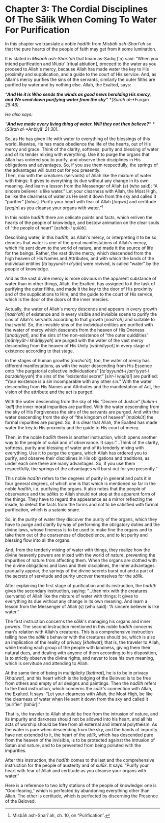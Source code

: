 Chapter 3: The Cordial Disciplines Of The Sālik When Coming To Water For Purification
=====================================================================================

In this chapter we translate a noble *hadīth* from *Misbāh ash-Sharī'ah*
so that the pure hearts of the people of faith may get from it some
lumination.

It is stated in *Misbāh ash-Sharī'ah* that Imām as-Sādiq ('*a*) said:
“When you intend purification and *Wudu'* [ritual ablution], proceed to
the water as you proceed to Allah's mercy, because Allah has made water
the key to His proximity and supplication, and a guide to the court of
His service. And, as Allah's mercy purifies the sins of the servants,
similarly the outer filths are purified by water and by nothing else.
Allah, the Exalted, says:

*“**And He it is Who sends the winds as good news heralding His mercy,
and We send down purifying water from the sky”*** *(*Sūrah al*-*Furqān
*25:48).*

*He also says:*

*“**And we made every living thing of water. Will they not then
believe?”*** *(*Sūrah al*-*Anbiyā' *21:30).*

So, as He has given life with water to everything of the blessings of
this world, likewise, He has made obedience the life of the hearts, out
of His mercy and grace. Think of the clarity, softness, purity and
blessing of water and of its tender mixing with everything. Use it to
purge the organs that Allah has ordered you to purify, and observe their
disciplines in His obligations and advantages. So, if you use them
respectfully, the springs of the advantages will burst out for you
presently.  
 Then, mix with the creatures (servants) of Allah like the mixture of
water with things: It gives to everything its due without any change in
its own meaning. And learn a lesson from the Messenger of Allah (*s*)
(who said): “A sincere believer is like water.” Let your clearness with
Allah, the Most High, be like the clearness of water as He sent it down
from the sky and called it “purifier” [*tahūr*]. Purify your heart with
fear of Allah [*taqwā*] and certitude [*yaqīn*] as you cleanse your
organs with water.”[^1]

In this noble *hadīth* there are delicate points and facts, which
enliven the hearts of the people of knowledge, and bestow animation on
the clear souls of “the people of heart” [*ashāb-i qulūb*].

Describing water, in this *hadīth*, as Allah's mercy, or interpreting it
to be so, denotes that water is one of the great manifestations of
Allah's mercy, which He sent down to the world of nature, and made it
the source of life for the beings. Rather, the vast divine mercy, which
descended from the high heaven of His Names and Attributes, and with
which the lands of the individual entities [*ta'ayyunāt-i a'yān*] were
revived, is called “water” by the people of knowledge.

And as the vast divine mercy is more obvious in the apparent substance
of water than in other things, Allah, the Exalted, has assigned to it
the task of purifying the outer filths, and made it the key to the door
of His proximity and of the supplications to Him, and the guide to the
court of His service, which is the door of the doors of the inner
mercies.

Actually, the water of Allah's mercy descends and appears in every
growth [*nash'ah*] of existence and in every visible and invisible scene
to purify the sins of Allah's servants according to that growth
[*nash'ah*] and suitable to that world. So, the invisible sins of the
individual entities are purified with the water of mercy which descends
from the heaven of His Oneness [*ahadiyyat*], and the sins of the
non-existence of “the outer quiddities” [*māhiyyāt-i khārijiyyah*] are
purged with the water of the vast mercy descending from the heaven of
His Unity [*wāhidiyyat*] in every stage of existence according to that
stage.

In the stages of human growths [*nasha'āt*], too, the water of mercy has
different manifestations, as with the water descending from His Essence
onto “the purgatorial collective individuations” [*ta'ayyunāt-i
jam'iyyat-i barzakhiyyah*] the sins of the “existential secret” [*sirr-i
wujūdī*] are purified: “Your existence is a sin incomparable with any
other sin.” With the water descending from His Names and Attributes and
the manifestation of Act, the vision of the attribute and the act is
purged.

With the water descending from the sky of His “Decree of Justice”
[*hukm-i 'adl*] the inner moral impurities are purified. With the water
descending from the sky of His Forgiveness the sins of the servants are
purged. And with the water descending from the sky of “the kingdom of
heaven” [*malakūt*] the formal impurities are purged. So, it is clear
that Allah, the Exalted has made water the key to His proximity and the
guide to His court of mercy.

Then, in the noble *hadīth* there is another instruction, which opens
another way to the people of *sulūk* and of observance. It says:”…Think
of the clarity, softness, purity and blessing of water and of its
tenderly mixing with everything. Use it to purge the organs, which Allah
has ordered you to purify, and observe their disciplines in His
obligations and traditions, as under each one there are many advantages.
So, if you use them respectfully, the springs of the advantages will
burst out for you presently.”

This noble *hadīth* refers to the degrees of purity in general and puts
it in four general degrees, of which one is that which is mentioned so
far in the noble *hadīth*, i.e. purifying the organs. It also notes that
the people of observance and the *sālik*s to Allah should not stop at
the apparent form of the things. They have to regard the appearance as a
mirror reflecting the inside, to detect the facts from the forms and not
to be satisfied with formal purification, which is a satanic snare.

So, in the purity of water they discover the purity of the organs, which
they have to purge and clarify by way of performing the obligatory
duties and the divine laws, whose fineness is to be used to make fine
the organs and to take them out of the coarseness of disobedience, and
to let purity and blessing flow into all the organs.

And, from the tenderly mixing of water with things, they realize how the
divine heavenly powers are mixed with the world of nature, preventing
the impurities of nature from affecting them. When the organs are
clothed with the divine obligations and laws and their disciplines, the
inner advantages gradually appear, the springs of the divine secrets
burst out and a part of the secrets of servitude and purity uncover
themselves for the *sālik*.

After explaining the first stage of purification and its instruction,
the *hadīth* gives the secondary instruction, saying: “…then mix with
the creatures (servants) of Allah like the mixture of water with things:
It gives to everything its due without any change in its own meaning.
And learn a lesson from the Messenger of Allah (*s*) (who said): “A
sincere believer is like water.”

The first instruction concerns the *sālik*'s managing his organs and
inner powers. The second instruction mentioned in this noble *hadīth*
concerns man's relation with Allah's creatures. This is a comprehensive
instruction telling how the *sālik*'s behavior with the creatures should
be, which is also an implication of the reality of privacy [*khalwat*];
that is, the traveler to Allah, while treating each group of the people
with kindness, giving them their natural dues, and dealing with anyone
of them according to his disposition, is to strictly observe the divine
rights, and never to lose his own meaning, which is servitude and
attending to Allah.

At the same time of being in multiplicity [*kathrat*], he is to be in
privacy [*khalwat*], and his heart which is the lodging of the Beloved
is to be free from others and empty of all designs and paintings. Then
the *hadīth* refers to the third instruction, which concerns the
*sālik*'s connection with Allah, the Exalted. It says: “Let your
clearness with Allah, the Most High, be like the clearness of water when
He sent it down from the sky and called it 'purifier' [*tahūr*].”

That is, the traveler to Allah should be free from the intrusion of
nature, and its impurity and darkness should not be allowed into his
heart, and all his acts of worship should be free from all external and
internal polytheism. As the water is pure when descending from the sky,
and the hands of impurity have not extended to it, the heart of the
*sālik*, which has descended pure from the heaven of the invisible, is
to be protected against the intrusion of Satan and nature, and to be
prevented from being polluted with the impurities.

After this instruction, the *hadīth* comes to the last and the
comprehensive instruction for the people of austerity and of *sulūk*. It
says: “Purify your heart with fear of Allah and certitude as you cleanse
your organs with water.”

Here is a reference to two lofty stations of the people of knowledge:
one is “God-fearing,” which is perfected by abandoning everything other
than Allah. The other is certitude, which is perfected by discerning the
Presence of the Beloved.

[^1]: Misbāh ash-Sharī'ah, ch. 10, on “Purification”.


